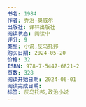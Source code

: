```yaml
---
书名: 1984
作者: 乔治·奥威尔
出版社: 译林出版社
阅读状态: 阅读中
评分: 9
类型: 小说,反乌托邦
购买日期: 2024-05-20
价格: 32
ISBN: 978-7-5447-6821-2
页数: 328
阅读开始日期: 2024-06-01
阅读完成日期: 
标签: 反乌托邦,政治小说
---
```

